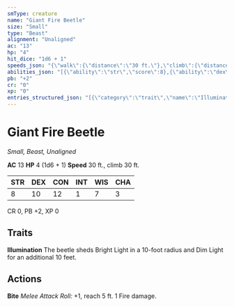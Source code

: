 ```yaml
---
smType: creature
name: "Giant Fire Beetle"
size: "Small"
type: "Beast"
alignment: "Unaligned"
ac: "13"
hp: "4"
hit_dice: "1d6 + 1"
speeds_json: "{\"walk\":{\"distance\":\"30 ft.\"},\"climb\":{\"distance\":\"30 ft.\"}}"
abilities_json: "[{\"ability\":\"str\",\"score\":8},{\"ability\":\"dex\",\"score\":10},{\"ability\":\"con\",\"score\":12},{\"ability\":\"int\",\"score\":1},{\"ability\":\"wis\",\"score\":7},{\"ability\":\"cha\",\"score\":3}]"
pb: "+2"
cr: "0"
xp: "0"
entries_structured_json: "[{\"category\":\"trait\",\"name\":\"Illumination\",\"text\":\"The beetle sheds Bright Light in a 10-foot radius and Dim Light for an additional 10 feet.\"},{\"category\":\"action\",\"name\":\"Bite\",\"text\":\"*Melee Attack Roll:* +1, reach 5 ft. 1 Fire damage.\"}]"
---
```


# Giant Fire Beetle
*Small, Beast, Unaligned*

**AC** 13
**HP** 4 (1d6 + 1)
**Speed** 30 ft., climb 30 ft.

| STR | DEX | CON | INT | WIS | CHA |
| --- | --- | --- | --- | --- | --- |
| 8 | 10 | 12 | 1 | 7 | 3 |

CR 0, PB +2, XP 0

## Traits

**Illumination**
The beetle sheds Bright Light in a 10-foot radius and Dim Light for an additional 10 feet.

## Actions

**Bite**
*Melee Attack Roll:* +1, reach 5 ft. 1 Fire damage.
